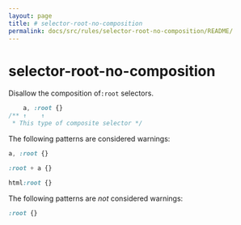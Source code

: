 ```yaml
---
layout: page
title: # selector-root-no-composition
permalink: docs/src/rules/selector-root-no-composition/README/
---
```


# selector-root-no-composition

Disallow the composition of`:root` selectors.

```css
    a, :root {}
/** ↑    ↑
 * This type of composite selector */
```

The following patterns are considered warnings:

```css
a, :root {}
```

```css
:root + a {}
```

```css
html:root {}
```

The following patterns are *not* considered warnings:

```css
:root {}
```
